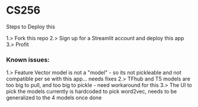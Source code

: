 # CS256

Steps to Deploy this 

1.> Fork this repo
2.> Sign up for a Streamlit account and deploy this app
3.> Profit

### Known issues:
1.> Feature Vector model is not a "model" - so its not pickleable and not compatible per se with this app... needs fixes 
2.> TFhub and T5 models are too big to pull, and too big to pickle - need workaround for this 
3.> The UI to pick the models currently is hardcoded to pick word2vec, needs to be generalized to the 4 models once done